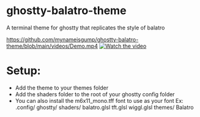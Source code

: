 # ghostty-balatro-theme

A terminal theme for ghostty that replicates the style of balatro

https://github.com/mynameisgump/ghostty-balatro-theme/blob/main/videos/Demo.mp4
[![Watch the video](https://github.com/mynameisgump/ghostty-balatro-theme/blob/main/videos/Thumbnail.png?raw=true)](https://github.com/mynameisgump/ghostty-balatro-theme/raw/refs/heads/main/videos/Demo.mp4)
# Setup:

- Add the theme to your themes folder
- Add the shaders folder to the root of your ghostty config folder
- You can also install the m6x11_mono.tff font to use as your font
  Ex:
  .config/
  ghostty/
  shaders/
  balatro.glsl
  tft.glsl
  wiggl.glsl
  themes/
  Balatro
